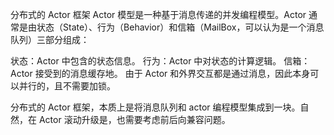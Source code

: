 分布式的 Actor 框架
Actor 模型是一种基于消息传递的并发编程模型。Actor 通常是由状态（State）、行为（Behavior）和信箱（MailBox，可以认为是一个消息队列）三部分组成：

状态：Actor 中包含的状态信息。
行为：Actor 中对状态的计算逻辑。
信箱：Actor 接受到的消息缓存地。
由于 Actor 和外界交互都是通过消息，因此本身可以并行的，且不需要加锁。

分布式的 Actor 框架，本质上是将消息队列和 actor 编程模型集成到一块。自然，在 Actor 滚动升级是，也需要考虑前后向兼容问题。

